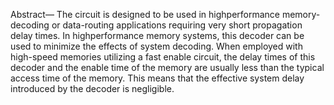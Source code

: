 Abstract—
The circuit is designed to be used in highperformance memory-decoding or data-routing applications
requiring very short propagation delay times. In highperformance memory systems, this decoder can be used to
minimize the effects of system decoding. When employed with
high-speed memories utilizing a fast enable circuit, the delay
times of this decoder and the enable time of the memory are
usually less than the typical access time of the memory. This
means that the effective system delay introduced by the
decoder is negligible.

